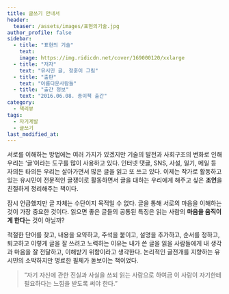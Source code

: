 ```yaml
---
title: 글쓰기 안내서
header:
  teaser: /assets/images/표현의기술.jpg
author_profile: false
sidebar:
  - title: "표현의 기술"
    text:
    image: https://img.ridicdn.net/cover/169000120/xxlarge
  - title: "저자"
    text: "유시민 글, 정훈이 그림"
  - title: "출판"
    text: "아름다운사람들"
  - title: "출간 정보"
    text: "2016.06.08. 종이책 출간"
category:
  - 책리뷰
tags:
  - 자기계발
  - 글쓰기
last_modified_at:
---
```


서로를 이해하는 방법에는 여러 가지가 있겠지만 기술의 발전과 사회구조의 변화로 인해 우리는 ‘글’이라는 도구를 많이 사용하고 있다. 인터넷 댓글, SNS, 사설, 일기, 메일 등 자의든 타의든 우리는 살아가면서 많은 글을 읽고 또 쓰고 있다. 이제는 작가로 활동하고 있는 유시민이 전문적인 글쟁이로 활동하면서 글을 대하는 우리에게 해주고 싶은 **조언**을 친절하게 정리해주는 책이다. 

잠시 언급했지만 글 자체는 수단이지 목적일 수 없다. 글을 통해 서로의 마음을 이해하는 것이 가장 중요한 것이다. 읽으면 좋은 글들의 공통된 특징은 읽는 사람의 **마음을 움직이게 한다**는 것이 아닐까? 

적절한 단어를 찾고, 내용을 요약하고, 주석을 붙이고, 설명을 추가하고, 순서를 정하고, 퇴고하고 이렇게 글을 잘 쓰려고 노력하는 이유는 내가 쓴 글을 읽을 사람들에게 내 생각과 마음을 잘 전달하고, 이해받기 위함이라고 생각한다. 논리적인 글전개를 지향하는 유시민의 소박하지만 명료한 필체가 돋보이는 책이었다.

> “자기 자신에 관한 진실과 사실을 쓰되 읽는 사람으로 하여금 이 사람이 자기한테 필요하다는 느낌을 받도록 써야 한다.” 

